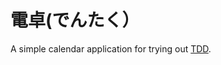 電卓(でんたく）
==============

A simple calendar application for trying out [TDD](http://ja.wikipedia.org/wiki/テスト駆動開発).

